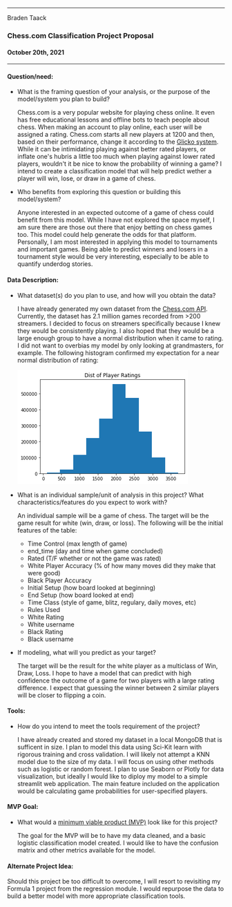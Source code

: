 ___
Braden Taack
###  Chess.com Classification Project Proposal 
#### October 20th, 2021
___
  

#### Question/need:
* What is the framing question of your analysis, or the purpose of the model/system you plan to build?   
  
  Chess.com is a very popular website for playing chess online. It even has free educational lessons and offline bots to teach people about chess. When making an account to play online, each user will be assigned a rating. Chess.com starts all new players at 1200 and then, based on their performance, change it according to the [Glicko system](https://www.chess.com/article/view/chess-ratings---how-they-work). While it can be intimidating playing against better rated players, or inflate one's hubris a little too much when playing against lower rated players, wouldn't it be nice to know the probability of winning a game? I intend to create a classification model that will help predict wether a player will win, lose, or draw in a game of chess. 
  
* Who benefits from exploring this question or building this model/system?  
  
  Anyone interested in an expected outcome of a game of chess could benefit from this model. While I have not explored the space myself, I am sure there are those out there that enjoy betting on chess games too. This model could help generate the odds for that platform. Personally, I am most interested in applying this model to tournaments and important games. Being able to predict winners and losers in a tournament style would be very interesting, especially to be able to quantify underdog stories. 
  
#### Data Description:
* What dataset(s) do you plan to use, and how will you obtain the data?  
  
  I have already generated my own dataset from the [Chess.com API](https://www.chess.com/news/view/published-data-api#pubapi-endpoint-games-archive-list). Currently, the dataset has 2.1 million games recorded from >200 streamers. I decided to focus on streamers specifically because I knew they would be consistently playing. I also hoped that they would be a large enough group to have a normal distribution when it came to rating. I did not want to overbias my model by only looking at grandmasters, for example. The following histogram confirmed my expectation for a near normal distribution of rating:
  
  ![](rating_dist.png)

  
* What is an individual sample/unit of analysis in this project? What characteristics/features do you expect to work with?  
  
  An individual sample will be a game of chess. The target will be the game result for white (win, draw, or loss). The following will be the initial features of the table:  
  * Time Control (max length of game)
  * end_time (day and time when game concluded)
  * Rated (T/F whether or not the game was rated)
  * White Player Accuracy (% of how many moves did they make that were good)
  * Black Player Accuracy 
  * Initial Setup (how board looked at beginning)
  * End Setup (how board looked at end)
  * Time Class (style of game, blitz, regulary, daily moves, etc)
  * Rules Used
  * White Rating
  * White username
  * Black Rating
  * Black username
  
* If modeling, what will you predict as your target? 

  The target will be the result for the white player as a multiclass of Win, Draw, Loss. I hope to have a model that can predict with high confidence the outcome of a game for two players with a large rating difference. I expect that guessing the winner between 2 similar players will be closer to flipping a coin. 
  
#### Tools:
* How do you intend to meet the tools requirement of the project?  
  
  I have already created and stored my dataset in a local MongoDB that is sufficent in size. I plan to model this data using Sci-Kit learn with rigorous training and cross validation. I will likely not attempt a KNN model due to the size of my data. I will focus on using other methods such as logistic or random forest. I plan to use Seaborn or Plotly for data visualization, but ideally I would like to diploy my model to a simple streamlit web application. The main feature included on the application would be calculating game probabilities for user-specified players. 

#### MVP Goal:
* What would a [minimum viable product (MVP)](./mvp.md) look like for this project?  
  
  The goal for the MVP will be to have my data cleaned, and a basic logistic classification model created. I would like to have the confusion matrix and other metrics available for the model. 
  
#### Alternate Project Idea:
  
  Should this project be too difficult to overcome, I will resort to revisiting my Formula 1 project from the regression module. I would repurpose the data to build a better model with more appropriate classification tools. 
